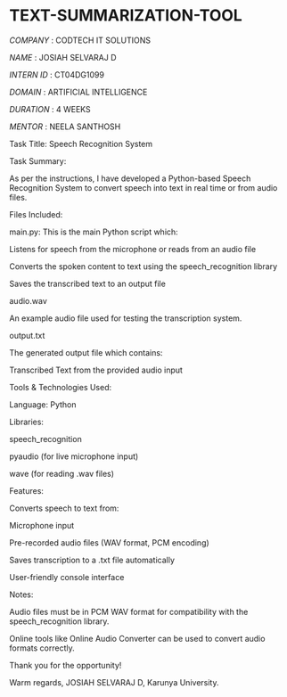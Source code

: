 # TEXT-SUMMARIZATION-TOOL

*COMPANY* : CODTECH IT SOLUTIONS

*NAME* : JOSIAH SELVARAJ D

*INTERN ID* : CT04DG1099

*DOMAIN* : ARTIFICIAL INTELLIGENCE

*DURATION* : 4 WEEKS

*MENTOR* : NEELA SANTHOSH


Task Title: Speech Recognition System

Task Summary:

As per the instructions, I have developed a Python-based Speech Recognition System to convert speech into text in real time or from audio files.

Files Included:

main.py:
This is the main Python script which:

Listens for speech from the microphone or reads from an audio file

Converts the spoken content to text using the speech_recognition library

Saves the transcribed text to an output file

audio.wav

An example audio file used for testing the transcription system.

output.txt

The generated output file which contains:

Transcribed Text from the provided audio input

Tools & Technologies Used:

Language: Python

Libraries:

speech_recognition

pyaudio (for live microphone input)

wave (for reading .wav files)

Features:

Converts speech to text from:

Microphone input

Pre-recorded audio files (WAV format, PCM encoding)

Saves transcription to a .txt file automatically

User-friendly console interface

Notes:

Audio files must be in PCM WAV format for compatibility with the speech_recognition library.

Online tools like Online Audio Converter can be used to convert audio formats correctly.

Thank you for the opportunity!

Warm regards,
JOSIAH SELVARAJ D,
Karunya University.
